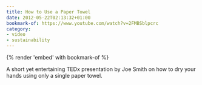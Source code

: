 ```yaml
---
title: How to Use a Paper Towel
date: 2012-05-22T02:13:32+01:00
bookmark-of: https://www.youtube.com/watch?v=2FMBSblpcrc
category:
- video
- sustainability
---
```

{% render 'embed' with bookmark-of %}

A short yet entertaining TEDx presentation by Joe Smith on how to dry your hands using only a single paper towel.
